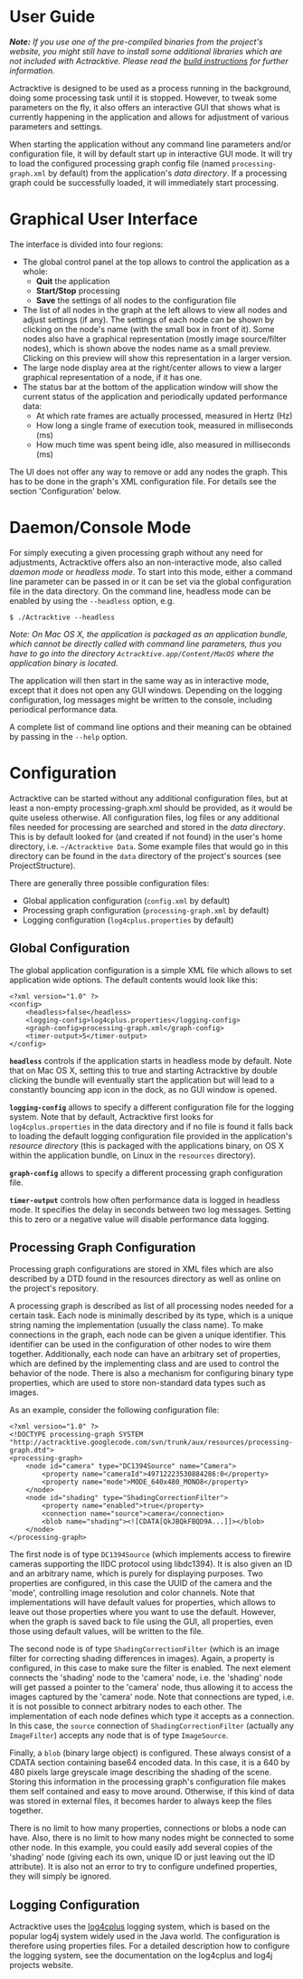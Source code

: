 # User Guide #



_**Note:** If you use one of the pre-compiled binaries from the project's website, you might still have to install some additional libraries which are not included with Actracktive. Please read the [build instructions](Building.md) for further information._

Actracktive is designed to be used as a process running in the background, doing some processing task until it is stopped. However, to tweak some parameters on the fly, it also offers an interactive GUI that shows what is currently happening in the application and allows for adjustment of various parameters and settings.

When starting the application without any command line parameters and/or configuration file, it will by default start up in interactive GUI mode. It will try to load the configured processing graph config file (named `processing-graph.xml` by default) from the application's _data directory_. If a processing graph could be successfully loaded, it will immediately start processing.

# Graphical User Interface #

The interface is divided into four regions:

  * The global control panel at the top allows to control the application as a whole:
    * **Quit** the application
    * **Start/Stop** processing
    * **Save** the settings of all nodes to the configuration file
  * The list of all nodes in the graph at the left allows to view all nodes and adjust settings (if any). The settings of each node can be shown by clicking on the node's name (with the small box in front of it). Some nodes also have a graphical representation (mostly image source/filter nodes), which is shown above the nodes name as a small preview. Clicking on this preview will show this representation in a larger version.
  * The large node display area at the right/center allows to view a larger graphical representation of a node, if it has one.
  * The status bar at the bottom of the application window will show the current status of the application and periodically updated performance data:
    * At which rate frames are actually processed, measured in Hertz (Hz)
    * How long a single frame of execution took, measured in milliseconds (ms)
    * How much time was spent being idle, also measured in milliseconds (ms)

The UI does not offer any way to remove or add any nodes the graph. This has to be done in the graph's XML configuration file. For details see the section 'Configuration' below.

# Daemon/Console Mode #

For simply executing a given processing graph without any need for adjustments, Actracktive offers also an non-interactive mode, also called _daemon mode_ or _headless mode_. To start into this mode, either a command line parameter can be passed in or it can be set via the global configuration file in the data directory. On the command line, headless mode can be enabled by using the `--headless` option, e.g.

```
$ ./Actracktive --headless
```

_Note: On Mac OS X, the application is packaged as an application bundle, which cannot be directly called with command line parameters, thus you have to go into the directory `Actracktive.app/Content/MacOS` where the application binary is located._

The application will then start in the same way as in interactive mode, except that it does not open any GUI windows. Depending on the logging configuration, log messages might be written to the console, including periodical performance data.

A complete list of command line options and their meaning can be obtained by passing in the `--help` option.

# Configuration #

Actracktive can be started without any additional configuration files, but at least a non-empty processing-graph.xml should be provided, as it would be quite useless otherwise. All configuration files, log files or any additional files needed for processing are searched and stored in the _data directory_. This is by default looked for (and created if not found) in the user's home directory, i.e. `~/Actracktive Data`. Some example files that would go in this directory can be found in the `data` directory of the project's sources (see ProjectStructure).

There are generally three possible configuration files:
  * Global application configuration (`config.xml` by default)
  * Processing graph configuration (`processing-graph.xml` by default)
  * Logging configuration (`log4cplus.properties` by default)

## Global Configuration ##

The global application configuration is a simple XML file which allows to set application wide options. The default contents would look like this:

```
<?xml version="1.0" ?>
<config>
    <headless>false</headless>
    <logging-config>log4cplus.properties</logging-config>
    <graph-config>processing-graph.xml</graph-config>
    <timer-output>5</timer-output>
</config>
```

**`headless`** controls if the application starts in headless mode by default. Note that on Mac OS X, setting this to true and starting Actracktive by double clicking the bundle will eventually start the application but will lead to a constantly bouncing app icon in the dock, as no GUI window is opened.

**`logging-config`** allows to specify a different configuration file for the logging system. Note that by default, Actracktive first looks for `log4cplus.properties` in the data directory and if no file is found it falls back to loading the default logging configuration file provided in the application's _resource directory_ (this is packaged with the applications binary, on OS X within the application bundle, on Linux in the `resources` directory).

**`graph-config`** allows to specify a different processing graph configuration file.

**`timer-output`** controls how often performance data is logged in headless mode. It specifies the delay in seconds between two log messages. Setting this to zero or a negative value will disable performance data logging.

## Processing Graph Configuration ##

Processing graph configurations are stored in XML files which are also described by a DTD found in the resources directory as well as online on the project's repository.

A processing graph is described as list of all processing nodes needed for a certain task. Each node is minimally described by its type, which is a unique string naming the implementation (usually the class name). To make connections in the graph, each node can be given a unique identifier. This identifier can be used in the configuration of other nodes to wire them together. Additionally, each node can have an arbitrary set of properties, which are defined by the implementing class and are used to control the behavior of the node. There is also a mechanism for configuring binary type properties, which are used to store non-standard data types such as images.

As an example, consider the following configuration file:

```
<?xml version="1.0" ?>
<!DOCTYPE processing-graph SYSTEM "http://actracktive.googlecode.com/svn/trunk/aux/resources/processing-graph.dtd">
<processing-graph>
    <node id="camera" type="DC1394Source" name="Camera">
        <property name="cameraId">49712223530884286:0</property>
        <property name="mode">MODE_640x480_MONO8</property>
    </node>
    <node id="shading" type="ShadingCorrectionFilter">
        <property name="enabled">true</property>
        <connection name="source">camera</connection>
        <blob name="shading"><![CDATA[QkJBQkFBQD9A...]]></blob>
    </node>
</processing-graph>
```

The first node is of type `DC1394Source` (which implements access to firewire cameras supporting the IIDC protocol using libdc1394). It is also given an ID and an arbitrary name, which is purely for displaying purposes. Two properties are configured, in this case the UUID of the camera and the 'mode', controlling image resolution and color channels. Note that implementations will have default values for properties, which allows to leave out those properties where you want to use the default. However, when the graph is saved back to file using the GUI, all properties, even those using default values, will be written to the file.

The second node is of type `ShadingCorrectionFilter` (which is an image filter for correcting shading differences in images). Again, a property is configured, in this case to make sure the filter is enabled. The next element connects the 'shading' node to the 'camera' node, i.e. the 'shading' node will get passed a pointer to the 'camera' node, thus allowing it to access the images captured by the 'camera' node. Note that connections are typed, i.e. it is not possible to connect arbitrary nodes to each other. The implementation of each node defines which type it accepts as a connection. In this case, the `source` connection of `ShadingCorrectionFilter` (actually any `ImageFilter`) accepts any node that is of type `ImageSource`.

Finally, a `blob` (binary large object) is configured. These always consist of a CDATA section containing base64 encoded data. In this case, it is a 640 by 480 pixels large greyscale image describing the shading of the scene. Storing this information in the processing graph's configuration file makes them self contained and easy to move around. Otherwise, if this kind of data was stored in external files, it becomes harder to always keep the files together.

There is no limit to how many properties, connections or blobs a node can have. Also, there is no limit to how many nodes might be connected to some other node. In this example, you could easily add several copies of the 'shading' node (giving each its own, unique ID or just leaving out the ID attribute). It is also not an error to try to configure undefined properties, they will simply be ignored.

## Logging Configuration ##

Actracktive uses the [log4cplus](http://log4cplus.sourceforge.net/) logging system, which is based on the popular log4j system widely used in the Java world. The configuration is therefore using properties files. For a detailed description how to configure the logging system, see the documentation on the log4cplus and log4j projects website.
